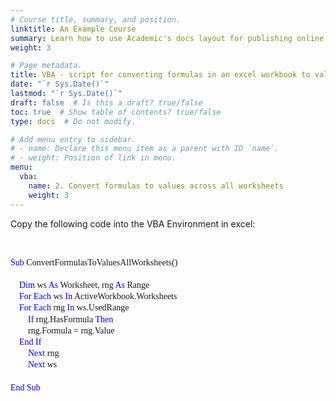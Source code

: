 ```yaml
---
# Course title, summary, and position.
linktitle: An Example Course
summary: Learn how to use Academic's docs layout for publishing online courses, software documentation, and tutorials.
weight: 3

# Page metadata.
title: VBA - script for converting formulas in an excel workbook to values across all worksheets
date: "`r Sys.Date()`"
lastmod: "`r Sys.Date()`"
draft: false  # Is this a draft? true/false
toc: true  # Show table of contents? true/false
type: docs  # Do not modify.

# Add menu entry to sidebar.
# - name: Declare this menu item as a parent with ID `name`.
# - weight: Position of link in menu.
menu:
  vba:
    name: 2. Convert formulas to values across all worksheets
    weight: 3
---
```


Copy the following code into the VBA Environment in excel:

<br>

<html>

<style>
p.indent {
    text-indent: 30px;
}

div.a {
  line-height:130%;
}


</style>

<div class="a"> <p style="font-family:consolas"> <font color = blue> Sub </font color>  ConvertFormulasToValuesAllWorksheets()
<br>
<br> &nbsp;&nbsp;&nbsp;<font color = blue> Dim</font color> ws <font color=blue> As</font color>  Worksheet, rng  </font color> <font color=blue> As </font color> Range
<br> &nbsp;&nbsp;&nbsp; <font color=blue> For Each </font color> ws <font color=blue> In </font color> ActiveWorkbook.Worksheets
<br> &nbsp;&nbsp;&nbsp; <font color=blue> For Each </font color> rng <font color=blue> In </font color> ws.UsedRange
<br> &nbsp;&nbsp;&nbsp;&nbsp;&nbsp;&nbsp;&nbsp; <font color=blue> If </font color> rng.HasFormula <font color=blue> Then </font color>
<br> &nbsp;&nbsp;&nbsp;&nbsp;&nbsp;&nbsp;&nbsp; rng.Formula = rng.Value
<br> &nbsp;&nbsp;&nbsp; <font color=blue> End If </font color>
<br> &nbsp;&nbsp;&nbsp;&nbsp;&nbsp;&nbsp;&nbsp; <font color=blue> Next </font color> rng
<br> &nbsp;&nbsp;&nbsp;&nbsp;&nbsp;&nbsp;&nbsp; <font color=blue> Next </font color> ws
<br>
<br> <font color = blue> End Sub </font color> 

</p>

</div>
